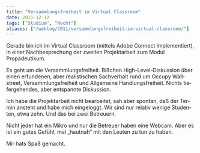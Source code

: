 ```yaml
---
title: "Versammlungsfreiheit im Virtual Classroom"
date: 2011-12-12
tags: ["Studium", "Recht"]
aliases: ["/weblog/2011/versammlungsfreiheit-im-virtual-classroom/"]
---
```



Gerade bin ich im Vir­tual Class­room (mit­tels Adobe Con­nect imple­men­tiert), in einer Nach­be­spre­chung der zwei­ten Pro­jekt­ar­beit zum Modul Propädeutikum.

Es geht um die Ver­samm­lungs­frei­heit. Biß­chen High-Level-Diskussion über einen erfun­de­nen, aber rea­lis­ti­schen Sach­ver­halt rund um Occupy Wall­street, Ver­samm­lungs­frei­heit und All­ge­meine Hand­lungs­frei­heit. Nichts tie­fer­ge­hen­des, aber ent­spannte Diskussion.

Ich habe die Pro­jekt­ar­beit nicht bear­bei­tet, sah aber spon­tan, daß der Ter­min ansteht und habe mich ein­ge­loggt. Wir sind nur rela­tiv wenige Stu­den­ten, etwa zehn. Und das bei zwei Betreuern.

Nicht jeder hat ein Mikro und nur die Betreuer haben eine Web­cam. Aber es ist ein gutes Gefühl, mal „haut­nah“ mit den Leu­ten zu tun zu haben.

Mir hats Spaß gemacht.